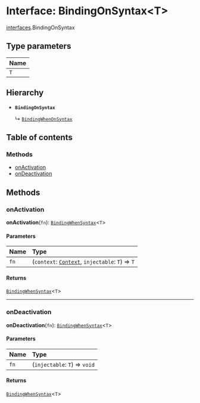 # Interface: BindingOnSyntax\<T>

[interfaces](/auto-docs/editor/modules/interfaces.md).BindingOnSyntax

## Type parameters

| Name |
| :------ |
| `T` |

## Hierarchy

* **`BindingOnSyntax`**

  ↳ [`BindingWhenOnSyntax`](/auto-docs/editor/interfaces/interfaces.BindingWhenOnSyntax.md)

## Table of contents

### Methods

* [onActivation](/auto-docs/editor/interfaces/interfaces.BindingOnSyntax.md#onactivation)
* [onDeactivation](/auto-docs/editor/interfaces/interfaces.BindingOnSyntax.md#ondeactivation)

## Methods

### onActivation

**onActivation**(`fn`): [`BindingWhenSyntax`](/auto-docs/editor/interfaces/interfaces.BindingWhenSyntax.md)<`T`>

#### Parameters

| Name | Type |
| :------ | :------ |
| `fn` | (`context`: [`Context`](/auto-docs/editor/interfaces/interfaces.Context.md), `injectable`: `T`) => `T` | `Promise`<`T`> |

#### Returns

[`BindingWhenSyntax`](/auto-docs/editor/interfaces/interfaces.BindingWhenSyntax.md)<`T`>

***

### onDeactivation

**onDeactivation**(`fn`): [`BindingWhenSyntax`](/auto-docs/editor/interfaces/interfaces.BindingWhenSyntax.md)<`T`>

#### Parameters

| Name | Type |
| :------ | :------ |
| `fn` | (`injectable`: `T`) => `void` | `Promise`<`void`> |

#### Returns

[`BindingWhenSyntax`](/auto-docs/editor/interfaces/interfaces.BindingWhenSyntax.md)<`T`>
